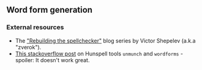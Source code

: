 <!--
SPDX-FileCopyrightText: 2023 Antoine Belvire
SPDX-License-Identifier: GPL-3.0-or-later
-->

## Word form generation

### External resources

* The ["Rebuilding the spellchecker"](https://zverok.space/spellchecker.html) blog series by Victor
  Shepelev (a.k.a "zverok").
* [This stackoverflow post](https://stackoverflow.com/questions/13725861/generate-all-word-forms-using-lucene-hunspell)
  on Hunspell tools `unmunch` and `wordforms` - spoiler: It doesn't work great.